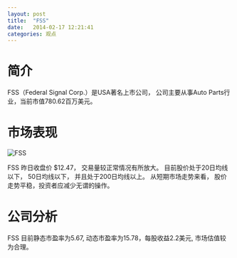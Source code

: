 ```yaml
---
layout: post
title:  "FSS"
date:   2014-02-17 12:21:41
categories: 观点
---
```


# 简介
FSS（Federal Signal Corp.）是USA著名上市公司，
公司主要从事Auto Parts行业，当前市值780.62百万美元。

# 市场表现

![FSS](http://finviz.com/chart.ashx?t=FSS&ty=c&ta=1&p=d&s=l)

FSS 昨日收盘价 $12.47，
交易量较正常情况有所放大。
目前股价处于20日均线以下，
50日均线以下，
并且处于200日均线以上。
从短期市场走势来看，
股价走势平稳，投资者应减少无谓的操作。

# 公司分析
FSS 目前静态市盈率为5.67, 动态市盈率为15.78，每股收益2.2美元,
市场估值较为合理。
